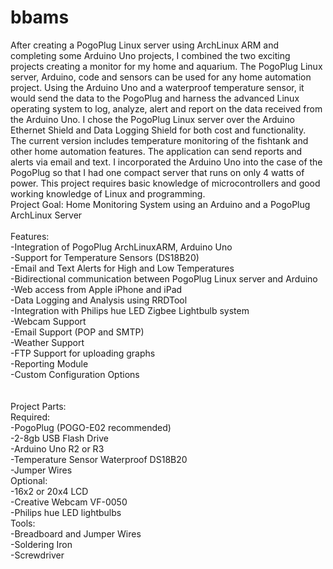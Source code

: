 bbams
=====

After creating a PogoPlug Linux server using ArchLinux ARM and completing some Arduino Uno projects, I combined the two exciting projects creating a monitor for my home and aquarium. The PogoPlug Linux server, Arduino, code and sensors can be used for any home automation project. Using the Arduino Uno and a waterproof temperature sensor, it would send the data to the PogoPlug and harness the advanced Linux operating system to log, analyze, alert and report on the data received from the Arduino Uno. I chose the PogoPlug Linux server over the Arduino Ethernet Shield and Data Logging Shield for both cost and functionality.
<br>
The current version includes temperature monitoring of the fishtank and other home automation features. The application can send reports and alerts via email and text. I incorporated the Arduino Uno into the case of the PogoPlug so that I had one compact server that runs on only 4 watts of power. This project requires basic knowledge of microcontrollers and good working knowledge of Linux and programming.
<br>
Project Goal: Home Monitoring System using an Arduino and a PogoPlug ArchLinux Server
<br><br>
Features:
<br>
-Integration of PogoPlug ArchLinuxARM, Arduino Uno<br>
-Support for Temperature Sensors (DS18B20)<br>
-Email and Text Alerts for High and Low Temperatures<br>
-Bidirectional communication between PogoPlug Linux server and Arduino<br>
-Web access from Apple iPhone and iPad<br>
-Data Logging and Analysis using RRDTool<br>
-Integration with Philips hue LED Zigbee Lightbulb system<br>
-Webcam Support<br>
-Email Support (POP and SMTP)<br>
-Weather Support<br>
-FTP Support for uploading graphs<br>
-Reporting Module<br>
-Custom Configuration Options<br>
<br><br>
Project Parts:
<br>
 Required:<br>
 -PogoPlug (POGO-E02 recommended)<br>
 -2-8gb USB Flash Drive<br>
 -Arduino Uno R2 or R3<br>
 -Temperature Sensor Waterproof DS18B20<br>
 -Jumper Wires<br>
 Optional:<br>
 -16x2 or 20x4 LCD<br>
 -Creative Webcam VF-0050<br>
 -Philips hue LED lightbulbs<br>
 Tools:<br>
 -Breadboard and Jumper Wires<br>
 -Soldering Iron<br>
 -Screwdriver<br>
<br>

